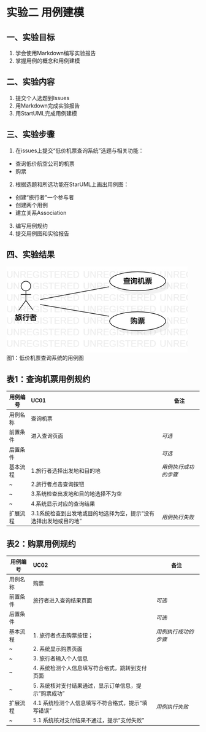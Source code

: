 # 实验二   用例建模
## 一、实验目标

1. 学会使用Markdown编写实验报告  
2. 掌握用例的概念和用例建模

## 二、实验内容
1. 提交个人选题到Issues  
2. 用Markdown完成实验报告  
3. 用StartUML完成用例建模  


## 三、实验步骤  
1. 在issues上提交“低价机票查询系统”选题与相关功能：  
- 查询低价航空公司的机票
- 购票
2. 根据选题和所选功能在StarUML上画出用例图：    
- 创建“旅行者”一个参与者
- 创建两个用例
- 建立关系Association
3. 编写用例规约
4. 提交用例图和实验报告

## 四、实验结果

![用例图](./Lab2_UseCaseDiagram.jpg)  
图1：低价机票查询系统的用例图


## 表1：查询机票用例规约  

用例编号  | UC01 | 备注  
-|:-|-  
用例名称  | 查询机票 |   
前置条件  |  进入查询页面  | *可选*   
后置条件  |      | *可选*   
基本流程  | 1.旅行者选择出发地和目的地  |*用例执行成功的步骤*    
~| 2.旅行者点击查询按钮  |   
~| 3.系统检查出发地和目的地选择不为空  |  
~| 4.系统显示对应的查询结果  |  
扩展流程  | 3.1系统检查到出发地或目的地选择为空，提示“没有选择出发地或目的地” |*用例执行失败* 



## 表2：购票用例规约  

用例编号  | UC02 | 备注  
-|:-|-  
用例名称  | 购票 |   
前置条件  |   旅行者进入查询结果页面   | *可选*   
后置条件  |      | *可选*   
基本流程  | 1. 旅行者点击购票按钮；  |*用例执行成功的步骤*    
~| 2. 系统显示购票页面  | 
~| 3. 旅行者输入个人信息 | 
~| 4. 系统检测个人信息填写符合格式，跳转到支付页面 |  
~| 5. 系统核对支付结果通过，显示订单信息，提示“购票成功” | 
扩展流程  | 4.1 系统检测个人信息填写不符合格式，提示“填写错误” |*用例执行失败* 
~| 5.1 系统核对支付结果不通过，提示“支付失败” |
